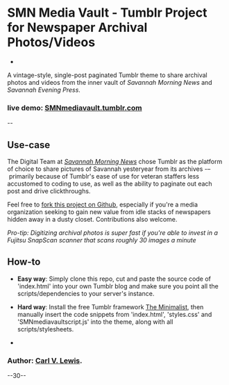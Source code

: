 # SMN Media Vault - Tumblr Project for Newspaper Archival Photos/Videos
-

A vintage-style, single-post paginated Tumblr theme to share archival photos and videos from the inner vault of *Savannah Morning News* and *Savannah Evening Press*. 
### live demo: [SMNmediavault.tumblr.com](http://smnmediavault.tumblr.com)
--

## Use-case

The Digital Team at *[Savannah Morning News](http://savannahnow.com)* chose Tumblr as the platform of choice to share pictures of Savannah yesteryear from its archives -– primarily because of Tumblr's ease of use for veteran staffers less accustomed to coding to use, as well as the ability to paginate out each post and drive clickthroughs. 

Feel free to [fork this project on Github](http://github.com/carlvlewis/smn-media-vault), especially if you're a media organization seeking to gain new value from idle stacks of newspapers hidden away in a dusty closet. Contributions also welcome.

*Pro-tip: Digitizing archival photos is super fast if you're able to invest in a Fujitsu SnapScan scanner that scans roughly 30 images a minute*

## How-to
* **Easy way**: Simply clone this repo, cut and paste the source code of 'index.html' into your own Tumblr blog and make sure you point all the scripts/dependencies to your server's instance.

* **Hard way**: Install the free Tumblr framework [The Minimalist](https://www.tumblr.com/theme/12051), then manually insert the code snippets from 'index.html', 'styles.css' and 'SMNmediavaultscript.js' into the theme, along with all scripts/stylesheets. 

-

### Author: [Carl V. Lewis](http://carlvlewis.net).

--30--
